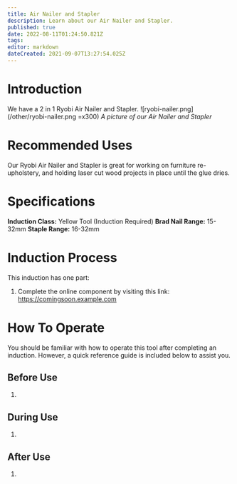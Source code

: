 ```yaml
---
title: Air Nailer and Stapler
description: Learn about our Air Nailer and Stapler.
published: true
date: 2022-08-11T01:24:50.821Z
tags: 
editor: markdown
dateCreated: 2021-09-07T13:27:54.025Z
---
```


# Introduction
We have a 2 in 1 Ryobi Air Nailer and Stapler.
![ryobi-nailer.png](/other/ryobi-nailer.png =x300)
*A picture of our Air Nailer and Stapler*

# Recommended Uses
Our Ryobi Air Nailer and Stapler is great for working on furniture re-upholstery, and holding laser cut wood projects in place until the glue dries.

# Specifications
**Induction Class:** Yellow Tool (Induction Required)
**Brad Nail Range:** 15-32mm
**Staple Range:** 16-32mm

# Induction Process
This induction has one part:

1. Complete the online component by visiting this link: https://comingsoon.example.com

# How To Operate
You should be familiar with how to operate this tool after completing an induction. However, a quick reference guide is included below to assist you.

## Before Use
1. 

## During Use
1. 

## After Use
1. 
